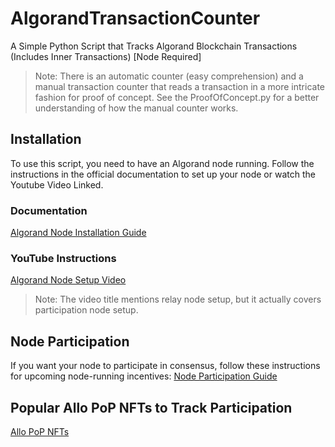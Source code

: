 # AlgorandTransactionCounter
A Simple Python Script that Tracks Algorand Blockchain Transactions (Includes Inner Transactions) [Node Required]
> Note: There is an automatic counter (easy comprehension) and a manual transaction counter that reads a transaction in a more intricate fashion for proof of concept. See the ProofOfConcept.py for a better understanding of how the manual counter works.


## Installation
To use this script, you need to have an Algorand node running. Follow the instructions in the official documentation to set up your node or watch the Youtube Video Linked.

### Documentation
[Algorand Node Installation Guide](https://developer.algorand.org/docs/run-a-node/setup/install/)

### YouTube Instructions
[Algorand Node Setup Video](https://www.youtube.com/watch?v=sbGoXaWOIcA)
> Note: The video title mentions relay node setup, but it actually covers participation node setup.

## Node Participation
If you want your node to participate in consensus, follow these instructions for upcoming node-running incentives:
[Node Participation Guide](https://epocks.com/onlinenode.html)

## Popular Allo PoP NFTs to Track Participation
[Allo PoP NFTs](https://pop.allo.info/)
